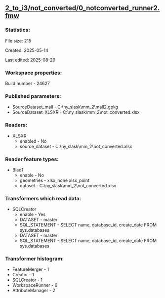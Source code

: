 ﻿## [2_to_i3/not_converted/0_notconverted_runner2.fmw](https://github.com/kicki58/kix_working_dir/blob/master/2_to_i3/not_converted/0_notconverted_runner2.fmw)

### Statistics:
File size: 215

Created: 2025-05-14

Last edited: 2025-08-20


### Workspace properties:
Build number    - 24627

### Published parameters:
*  SourceDataset_mall    -   C:\ny_slask\mm_2\mall2.gpkg
*  SourceDataset_XLSXR    -   C:\ny_slask\mm_2\not_converted.xlsx

### Readers:
*  XLSXR
    * enabled    -  No
    * source_dataset    -   C:\ny_slask\mm_2\not_converted.xlsx

### Reader feature types:
*  Blad1
    * enable - No
    * geometries - xlsx_none xlsx_point
    * dataset - C:\ny_slask\mm_2\not_converted.xlsx

### Transformers which read data:
*  SQLCreator
    * enable    -   Yes
    * DATASET    -   master
    * SQL_STATEMENT    -   SELECT name, database_id, create_date FROM sys.databases
    * DATASET    -   master
    * SQL_STATEMENT    -   SELECT name, database_id, create_date FROM sys.databases



### Transformer histogram:
*  FeatureMerger    -   1
*  Creator    -   1
*  SQLCreator    -   1
*  WorkspaceRunner    -   6
*  AttributeManager    -   2

